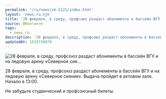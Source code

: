 ```yaml
---
permalink: '/ru/news/vk-5121/index.html'
layout: 'news.ru.njk'
title: '28 февраля, в среду, профсоюз раздаст абонементы в бассейн ВГУ и на ледовую арену «Северное сия…'
source: ВКонтакте
tags:
  - news_ru
description: '28 февраля, в среду, профсоюз раздаст абонементы в бассейн ВГУ и на ледовую арену «Северное сия…'
updatedAt: 1519730070
---
```

![28 февраля, в среду, профсоюз раздаст абонементы в бассейн ВГУ и на ледовую арену «Северное сия…](https://sun9-26.userapi.com/impf/c840135/v840135612/7cc47/iPApFOmiVLI.jpg?size=1280x853&quality=96&sign=07626c71214bb4ed6e2728eb102d7bc8&c_uniq_tag=1inVz2GSK3GqUttvFm2S266ymjfIRz3rUQpuUvNos7Q&type=album)

28 февраля, в среду, профсоюз раздаст абонементы в бассейн ВГУ и на ледовую арену «Северное сияние». Выдача пройдет в актовом зале. Начало в 13:00.

Не забудьте студенческий и профсоюзный билеты.
